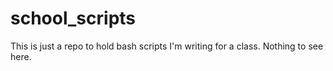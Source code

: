 # school_scripts

This is just a repo to hold bash scripts I'm writing for a class. Nothing to see here.
